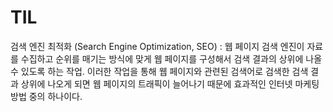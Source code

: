 # TIL

검색 엔진 최적화 (Search Engine Optimization, SEO) : 웹 페이지 검색 엔진이 자료를 수집하고 순위를 매기는 방식에 맞게 웹 페이지를 구성해서 검색 결과의 상위에 나올 수 있도록 하는 작업. 이러한 작업을 통해 웹 페이지와 관련된 검색어로 검색한 검색 결과 상위에 나오게 되면 웹 페이지의 트래픽이 늘어나기 때문에 효과적인 인터넷 마케팅 방법 중의 하나이다.